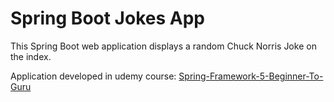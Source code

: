 # Spring Boot Jokes App
This Spring Boot web application displays a random Chuck Norris Joke on the index. 

Application developed in udemy course: [Spring-Framework-5-Beginner-To-Guru](https://www.udemy.com/course/spring-framework-5-beginner-to-guru/)

